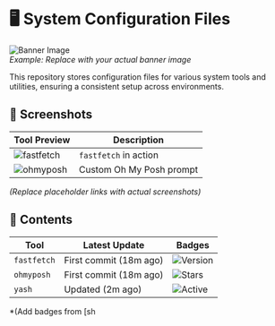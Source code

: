 # 🖥️ System Configuration Files  

![Banner Image](https://via.placeholder.com/800x200.png?text=System+Tools+Configuration)  
*Example: Replace with your actual banner image*  

This repository stores configuration files for various system tools and utilities, ensuring a consistent setup across environments.  

## 📸 Screenshots  

| Tool Preview | Description |  
|--------------|-------------|  
| ![fastfetch](https://via.placeholder.com/400x200.png?text=fastfetch+Preview) | `fastfetch` in action |  
| ![ohmyposh](https://via.placeholder.com/400x200.png?text=ohmyposh+Prompt) | Custom Oh My Posh prompt |  

*(Replace placeholder links with actual screenshots)*  

## 📁 Contents  

| Tool        | Latest Update          | Badges |  
|-------------|------------------------|--------|  
| `fastfetch` | First commit (18m ago) | ![Version](https://img.shields.io/badge/Version-2.0-blue) |  
| `ohmyposh`  | First commit (18m ago) | ![Stars](https://img.shields.io/github/stars/JanDeDobbeleer/oh-my-posh) |  
| `yash`      | Updated (2m ago)       | ![Active](https://img.shields.io/badge/Status-Active-brightgreen) |  

*(Add badges from [sh
